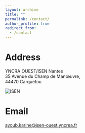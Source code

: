 ```yaml
---
layout: archive
title: ""
permalink: /contact/
author_profile: true
redirect_from:
  - /contact
---
```


Address 
======
YNCRA OUEST/ISEN Nantes  
35 Avenue du Champ de Manœuvre,  
44470 Carquefou

![ISEN][logo]

[logo]: https://drive.google.com/file/d/1Zefs0b9ef4A5IxDvpqYzfSqXgfB7r253/view?usp=sharing "ISEN"

Email
======
ayoub.karine@isen-ouest.yncrea.fr  
